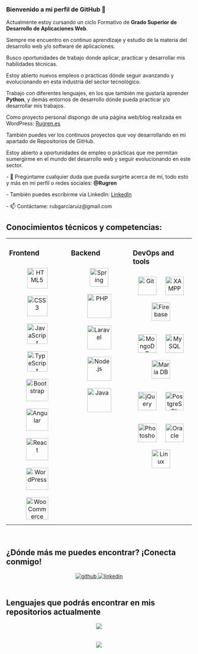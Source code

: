 <!--
**Rugren/Rugren** is a ✨ _special_ ✨ repository because its `README.md` (this file) appears on your GitHub profile.

Here are some ideas to get you started:

- 🔭 I’m currently working on ...
- 🌱 I’m currently learning ...
- 👯 I’m looking to collaborate on ...
- 🤔 I’m looking for help with ...
- 💬 Ask me about ...
- 📫 How to reach me: ...
- 😄 Pronouns: ...
- ⚡ Fun fact: ...
-- >

### Bienvenido a mi perfil de GitHub 👋

<p>Actualmente estoy cursando un ciclo Formativo de <b>Grado Superior de Desarrollo de Aplicaciones Web</b>.</p>

<p>Siempre me encuentro en continuo aprendizaje y estudio de la materia del desarrollo web y/o software de aplicaciones.</p>
<p>Busco oportunidades de trabajo donde aplicar, practicar y desarrollar  mis habilidades técnicas.</p>
<p>Estoy abierto nuevos empleos o prácticas dónde seguir avanzando y evolucionando en esta industria del sector tecnológico.</p>

<p>Trabajo con <b>HTML, CSS3, PHP, Java,</b> también me gustaría aprender Phyton, y demás entornos de desarrollo dónde pueda practicar y/o desarrollar mis trabajos.</p>

<p>Como proyecto personal dispongo de una página web realizada en WordPress: <a href="https://rugren.es/" target="_blank" rel="noopener">Rugren.es</a></p>

<p>Estoy abierto a oportunidades de empleo o prácticas que me permitan sumergirme en el mundo del desarrollo web y seguir evolucionando en esta industria.</p>

<p>- 💬 Pregúntame cualquier duda que pueda surgirte acerca de mí, todo esto y más en mi perfil o redes sociales.</p>
<p>- También puedes escribirme vía LinkedIn: <a href="https://www.linkedin.com/in/rubengarciaruiz92/" target="_blank">LinkedIn</a> </p>
<p>- 📫 Contáctame: rubgarciaruiz@gmail.com </p>

<! -- Esto Generado con: https://rahuldkjain.github.io/gh-profile-readme-generator/ -- >

## Conocimientos técnicos:  
<table><tr><td valign="top" width="33%">

### Frontend  
<div align="center">  
<a href="https://getbootstrap.com/docs/3.4/javascript/" target="_blank"><img style="margin: 10px" src="https://profilinator.rishav.dev/skills-assets/bootstrap-plain.svg" alt="Bootstrap" height="50" /></a>  
<a href="https://en.wikipedia.org/wiki/HTML5" target="_blank"><img style="margin: 10px" src="https://profilinator.rishav.dev/skills-assets/html5-original-wordmark.svg" alt="HTML5" height="50" /></a>  
<a href="https://wordpress.com/" target="_blank"><img style="margin: 10px" src="https://profilinator.rishav.dev/skills-assets/wordpress.png" alt="WordPress" height="50" /></a>  
<a href="https://www.javascript.com/" target="_blank"><img style="margin: 10px" src="https://profilinator.rishav.dev/skills-assets/javascript-original.svg" alt="JavaScript" height="50" /></a>  
<a href="https://woocommerce.com/" target="_blank"><img style="margin: 10px" src="https://profilinator.rishav.dev/skills-assets/woocommerce.png" alt="WooCommerce" height="50" /></a>  
<a href="https://www.w3schools.com/css/" target="_blank"><img style="margin: 10px" src="https://profilinator.rishav.dev/skills-assets/css3-original-wordmark.svg" alt="CSS3" height="50" /></a>  
</div>
</td><td valign="top" width="33%">

### Backend  
<div align="center">  
<a href="https://docs.spring.io/spring-framework/docs/3.0.x/reference/expressions.html#:~:text=The%20Spring%20Expression%20Language%20(SpEL,and%20basic%20string%20templating%20functionality." target="_blank"><img style="margin: 10px" src="https://profilinator.rishav.dev/skills-assets/springio-icon.svg" alt="Spring" height="50" /></a>  
<a href="https://www.php.net/" target="_blank"><img style="margin: 10px" src="https://profilinator.rishav.dev/skills-assets/php-original.svg" alt="PHP" height="50" /></a>  
<a href="https://www.java.com/" target="_blank"><img style="margin: 10px" src="https://profilinator.rishav.dev/skills-assets/java-original-wordmark.svg" alt="Java" height="50" /></a>  
<a href="https://www.javascript.com/" target="_blank"><img style="margin: 10px" src="https://profilinator.rishav.dev/skills-assets/javascript-original.svg" alt="JavaScript" height="50" /></a>  
</div>

</td><td valign="top" width="33%">

### Herramientas  
<div align="center">  

<a href="https://wordpress.org/" target="_blank"><img style="margin: 10px" src="https://upload.wikimedia.org/wikipedia/commons/9/93/Wordpress_Blue_logo.png" alt="wordpress" height="50" /></a>

<a href="https://github.com/" target="_blank"><img style="margin: 10px" src="https://profilinator.rishav.dev/skills-assets/git-scm-icon.svg" alt="Git" height="50" /></a>
<a href="https://git-scm.com/" target="_blank"><img style="margin: 10px" src="https://profilinator.rishav.dev/skills-assets/git-scm-icon.svg" alt="Git" height="50" /></a>

<a href="https://www.mysql.com/" target="_blank"><img style="margin: 10px" src="https://raw.githubusercontent.com/devicons/devicon/master/icons/mysql/mysql-original-wordmark.svg" alt="mysql" height="50" /></a> 

<a href="https://mariadb.org/" target="_blank"><img style="margin: 10px" src="https://profilinator.rishav.dev/skills-assets/mariadb.png" alt="Maria DB" height="50" /></a>
  
<a href="https://www.adobe.com/in/products/photoshop.html" target="_blank"><img style="margin: 10px" src="https://profilinator.rishav.dev/skills-assets/photoshop-plain.svg" alt="Photoshop" height="50" /></a> 

<a href="https://www.oracle.com/" target="_blank" rel="noreferrer"><img style="margin: 10px" src="https://raw.githubusercontent.com/devicons/devicon/master/icons/oracle/oracle-original.svg" alt="oracle" height="50"/> </a> 

<a href="https://www.linux.org/" target="_blank"><img style="margin: 10px" src="https://profilinator.rishav.dev/skills-assets/linux-original.svg" alt="Linux" height="50" /></a> 

<a href="https://www.apachefriends.org/" target="_blank"><img style="margin: 10px" src="https://profilinator.rishav.dev/skills-assets/xampp.png" alt="XAMPP" height="50" /></a>


</div>

</td></tr></table>  

<br/>  

## ¿Dónde más me puedes encontrar?
<div align="center">
<a href="https://github.com/Rugren" target="_blank">
<img src=https://img.shields.io/badge/github-%2324292e.svg?&style=for-the-badge&logo=github&logoColor=white alt=github style="margin-bottom: 5px;" />
</a>
<a href="https://linkedin.com/in/rubengarciaruiz92/" target="_blank">
<img src=https://img.shields.io/badge/linkedin-%231E77B5.svg?&style=for-the-badge&logo=linkedin&logoColor=white alt=linkedin style="margin-bottom: 5px;" />
</a>  
</div>  
  

<br/>  


## Lenguajes que podrás encontrar en mis repositorios actualmente
<div align="center"><img src="https://github-readme-stats.vercel.app/api/top-langs/?username=Rugren&hide_border=true&layout=compact" align="center" /></div>  

<br/>  
<br/>  

<div align="center">
<img src="https://komarev.com/ghpvc/?username=Rugren&&style=flat-square" align="center" />
</div>  
-->



<!--Nuevo Github 2024 remodelado-->



### Bienvenido a mi perfil de GitHub 👋

<p>Actualmente estoy cursando un ciclo Formativo de <b>Grado Superior de Desarrollo de Aplicaciones Web</b>.</p>

<p>Siempre me encuentro en continuo aprendizaje y estudio de la materia del desarrollo web y/o software de aplicaciones.</p>
<p>Busco oportunidades de trabajo donde aplicar, practicar y desarrollar  mis habilidades técnicas.</p>
<p>Estoy abierto nuevos empleos o prácticas dónde seguir avanzando y evolucionando en esta industria del sector tecnológico.</p>

<p>Trabajo con diferentes lenguajes, en los que también me gustaría aprender <b>Python</b>, y demás entornos de desarrollo dónde pueda practicar y/o desarrollar mis trabajos.</p>

<p>Como proyecto personal dispongo de una página web/blog realizada en WordPress: <a href="https://rugren.es/" target="_blank" rel="noopener">Rugren.es</a></p>
<p>También puedes ver los continuos proyectos que voy desarrollando en mi apartado de Repositorios de GitHub.</p>

<p>Estoy abierto a oportunidades de empleo o prácticas que me permitan sumergirme en el mundo del desarrollo web y seguir evolucionando en este sector.</p>

<p>- 💬 Pregúntame cualquier duda que pueda surgirte acerca de mí, todo esto y más en mi perfil o redes sociales: <b>@Rugren</b></p>
<p>- También puedes escribirme vía LinkedIn: <a href="https://www.linkedin.com/in/rubengarciaruiz92/" target="_blank">LinkedIn</a> </p>
<p>- 📫 Contáctame: rubgarciaruiz@gmail.com </p>

<!-- Esto Generado con: https://rahuldkjain.github.io/gh-profile-readme-generator/ -->

## Conocimientos técnicos y competencias:
<table><tr><td valign="top" width="33%">

### Frontend  
<div align="center">  
<a href="https://en.wikipedia.org/wiki/HTML5" target="_blank"><img style="margin: 10px" src="https://profilinator.rishav.dev/skills-assets/html5-original-wordmark.svg" alt="HTML5" height="55" /></a>  
<a href="https://www.w3schools.com/css/" target="_blank"><img style="margin: 10px" src="https://profilinator.rishav.dev/skills-assets/css3-original-wordmark.svg" alt="CSS3" height="55" /></a>  
<a href="https://www.javascript.com/" target="_blank"><img style="margin: 10px" src="https://profilinator.rishav.dev/skills-assets/javascript-original.svg" alt="JavaScript" height="55" /></a>  
<a href="https://www.typescriptlang.org/" target="_blank"><img style="margin: 10px" src="https://profilinator.rishav.dev/skills-assets/typescript-original.svg" alt="TypeScript" height="55" /></a>  
  <div align="center">  
  <a href="https://getbootstrap.com/docs/3.4/javascript/" target="_blank"><img style="margin: 10px" src="https://profilinator.rishav.dev/skills-assets/bootstrap-plain.svg" alt="Bootstrap" height="60" /></a>  
  <a href="https://angular.io/" target="_blank"><img style="margin: 10px" src="https://profilinator.rishav.dev/skills-assets/angularjs-original.svg" alt="Angular" height="60" /></a>  
  <a href="https://reactjs.org/" target="_blank"><img style="margin: 10px" src="https://profilinator.rishav.dev/skills-assets/react-original-wordmark.svg" alt="React" height="60" /></a>  
  </div>
<a href="https://wordpress.com/" target="_blank"><img style="margin: 10px" src="https://profilinator.rishav.dev/skills-assets/wordpress.png" alt="WordPress" height="60" /></a>  
<a href="https://woocommerce.com/" target="_blank"><img style="margin: 10px" src="https://profilinator.rishav.dev/skills-assets/woocommerce.png" alt="WooCommerce" height="60" /></a>  
</div>

</td><td valign="top" width="33%">

### Backend  
<div align="center">  
<a href="https://docs.spring.io/spring-framework/docs/3.0.x/reference/expressions.html#:~:text=The%20Spring%20Expression%20Language%20(SpEL,and%20basic%20string%20templating%20functionality." target="_blank"><img style="margin: 10px" src="https://profilinator.rishav.dev/skills-assets/springio-icon.svg" alt="Spring" height="50" /></a>  
<a href="https://www.php.net/" target="_blank"><img style="margin: 10px" src="https://profilinator.rishav.dev/skills-assets/php-original.svg" alt="PHP" height="65" /></a>  
<a href="https://laravel.com/" target="_blank"><img style="margin: 10px" src="https://profilinator.rishav.dev/skills-assets/laravel-plain-wordmark.svg" alt="Laravel" height="65" /></a>  
  <div align="center">  
  <a href="https://nodejs.org/" target="_blank"><img style="margin: 10px" src="https://profilinator.rishav.dev/skills-assets/nodejs-original-wordmark.svg" alt="Node.js" height="65" /></a>  
  <a href="https://www.java.com/" target="_blank"><img style="margin: 10px" src="https://profilinator.rishav.dev/skills-assets/java-original-wordmark.svg" alt="Java" height="65" /></a>  
  </div>
</div>

</td><td valign="top" width="33%">

### DevOps and tools  
<div align="center">  
  <p>
<a href="https://git-scm.com/" target="_blank"><img style="margin: 10px" src="https://profilinator.rishav.dev/skills-assets/git-scm-icon.svg" alt="Git" height="50" /></a>  
<a href="https://www.apachefriends.org/" target="_blank"><img style="margin: 10px" src="https://profilinator.rishav.dev/skills-assets/xampp.png" alt="XAMPP" height="50" /></a>  
<a href="https://firebase.google.com/" target="_blank"><img style="margin: 10px" src="https://profilinator.rishav.dev/skills-assets/firebase.png" alt="Firebase" height="50" /></a>  
  </p>
  
  <p>
<a href="https://www.mongodb.com/" target="_blank"><img style="margin: 10px" src="https://profilinator.rishav.dev/skills-assets/mongodb-original-wordmark.svg" alt="MongoDB" height="50" /></a>  
<a href="https://www.mysql.com/" target="_blank"><img style="margin: 10px" src="https://profilinator.rishav.dev/skills-assets/mysql-original-wordmark.svg" alt="MySQL" height="50" /></a>  
<a href="https://mariadb.org/" target="_blank"><img style="margin: 10px" src="https://profilinator.rishav.dev/skills-assets/mariadb.png" alt="Maria DB" height="50" /></a>  
  </p>

  <p>
<a href="https://jquery.com/" target="_blank"><img style="margin: 10px" src="https://profilinator.rishav.dev/skills-assets/jquery.png" alt="jQuery" height="50" /></a>  
<a href="https://www.postgresql.org/" target="_blank"><img style="margin: 10px" src="https://profilinator.rishav.dev/skills-assets/postgresql-original-wordmark.svg" alt="PostgreSQL" height="50" /></a>  
  </p>
  
  <p>
<a href="https://www.adobe.com/in/products/photoshop.html" target="_blank"><img style="margin: 10px" src="https://profilinator.rishav.dev/skills-assets/photoshop-plain.svg" alt="Photoshop" height="50" /></a>  
<a href="https://www.oracle.com/in/index.html" target="_blank"><img style="margin: 10px" src="https://profilinator.rishav.dev/skills-assets/oracle-original.svg" alt="Oracle" height="50" /></a>  
<a href="https://www.linux.org/" target="_blank"><img style="margin: 10px" src="https://profilinator.rishav.dev/skills-assets/linux-original.svg" alt="Linux" height="50" /></a>  
  </p>
</div>


</td></tr></table>  

<br/>  

## ¿Dónde más me puedes encontrar? ¡Conecta conmigo!
<div align="center">
<a href="https://github.com/Rugren" target="_blank">
<img src=https://img.shields.io/badge/github-%2324292e.svg?&style=for-the-badge&logo=github&logoColor=white alt=github style="margin-bottom: 5px;" />
</a>
<a href="https://linkedin.com/in/rubengarciaruiz92/" target="_blank">
<img src=https://img.shields.io/badge/linkedin-%231E77B5.svg?&style=for-the-badge&logo=linkedin&logoColor=white alt=linkedin style="margin-bottom: 5px;" />
</a>  
</div>  
  

<br/>  


## Lenguajes que podrás encontrar en mis repositorios actualmente
<div align="center"><img src="https://github-readme-stats.vercel.app/api/top-langs/?username=Rugren&hide_border=true&layout=compact" align="center" /></div>  

<br/>  
<br/>  

<div align="center">
<img src="https://komarev.com/ghpvc/?username=Rugren&&style=flat-square" align="center" />
</div>  





